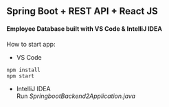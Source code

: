 ## Spring Boot + REST API + React JS 
#### Employee Database built with VS Code & IntelliJ IDEA

How to start app:

- VS Code 
```
npm install
npm start
```
- IntelliJ IDEA  
Run _SpringbootBackend2Application.java_
